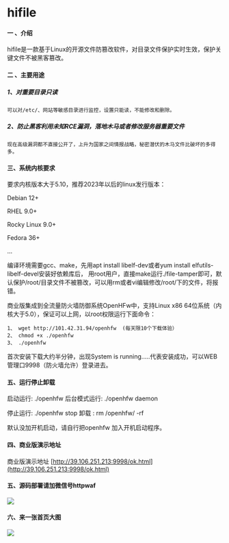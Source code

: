 # hifile

#### 一 、介绍
hifile是一款基于Linux的开源文件防篡改软件，对目录文件保护实时生效，保护关键文件不被黑客篡改。

#### 二 、主要用途
##### 1、对重要目录只读  

```
可以对/etc/、网站等敏感目录进行监控，设置只能读，不能修改和删除。
```


##### 2、防止黑客利用未知RCE漏洞，落地木马或者修改服务器重要文件

    现在高级漏洞都不直接公开了，上升为国家之间情报战略，秘密潜伏的木马文件比破坏的多得多。



#### 三、系统内核要求
要求内核版本大于5.10，推荐2023年以后的linux发行版本：

Debian 12+

RHEL 9.0+

Rocky Linux 9.0+

Fedora 36+

...

编译环境需要gcc、make，先用apt install libelf-dev或者yum install  elfutils-libelf-devel安装好依赖库后，
用root用户，直接make运行./file-tamper即可，默认保护/root/目录文件不被篡改，可以用rm或者vi编辑修改/root/下的文件，将报错。

商业版集成到全流量防火墙防御系统OpenHFw中，支持Linux x86 64位系统（内核大于5.0），保证可以上网，以root权限运行下面命令：

    1、 wget http://101.42.31.94/openhfw  (每天限10个下载体验）
    2、 chmod +x ./openhfw
    3、 ./openhfw

首次安装下载大约半分钟，出现System is running.....代表安装成功，可以WEB管理口9998（防火墙允许）登录进去。

#### 五、运行停止卸载
启动运行:  ./openhfw         后台模式运行:   ./openhfw daemon

停止运行:  ./openhfw stop    卸载 :   rm  /openhfw/ -rf

默认没加开机启动，请自行把openhfw 加入开机启动程序。

#### 四、商业版演示地址

商业版演示地址 [http://39.106.251.213:9998/ok.html](http://39.106.251.213:9998/ok.html)

#### 五、源码部署请加微信号httpwaf

![](https://gitee.com/httpwaf/httpwaf/raw/master/img/wechat.png)

#### 六、来一张首页大图

![](https://gitee.com/httpwaf/httpwaf/raw/master/img/home.png)
